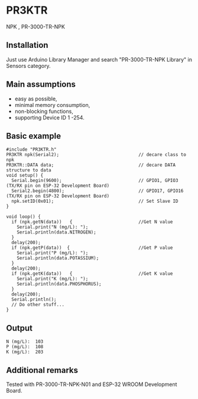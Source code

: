 # PR3KTR
NPK , PR-3000-TR-NPK
## Installation
Just use Arduino Library Manager and search "PR-3000-TR-NPK Library" in Sensors category.
## Main assumptions
- easy as possible,
- minimal memory consumption,
- non-blocking functions,
- supporting Device ID 1 -254.

## Basic example
```
#include "PR3KTR.h"
PR3KTR npk(Serial2);                              // decare class to npk
PR3KTR::DATA data;                                // decare DATA structure to data
void setup() {
  Serial.begin(9600);                             // GPIO1, GPIO3 (TX/RX pin on ESP-32 Development Board)
  Serial2.begin(4800);                            // GPIO17, GPIO16 (TX/RX pin on ESP-32 Development Board)
  npk.setID(0x01);                                // Set Slave ID
}

void loop() {
  if (npk.getN(data))   {                         //Get N value
    Serial.print("N (mg/L): ");
    Serial.println(data.NITROGEN);
  }
  delay(200);
  if (npk.getP(data))  {                          //Get P value
    Serial.print("P (mg/L): ");
    Serial.println(data.POTASSIUM);
  }
  delay(200);
  if (npk.getK(data))   {                         //Get K value
    Serial.print("K (mg/L): ");
    Serial.println(data.PHOSPHORUS);
  }
  delay(200);
  Serial.println();
  // Do other stuff...
}
```
## Output
```
N (mg/L):  103
P (mg/L):  108
K (mg/L):  203
```
## Additional remarks
Tested with PR-3000-TR-NPK-N01 and ESP-32 WROOM Development Board.
